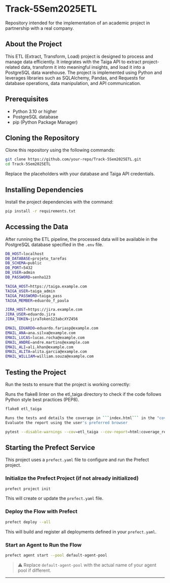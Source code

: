 # Track-5Sem2025ETL

Repository intended for the implementation of an academic project in partnership with a real company.

## About the Project

This ETL (Extract, Transform, Load) project is designed to process and manage data efficiently. It integrates with the Taiga API to extract project-related data, transform it into meaningful insights, and load it into a PostgreSQL data warehouse. The project is implemented using Python and leverages libraries such as SQLAlchemy, Pandas, and Requests for database operations, data manipulation, and API communication.

## Prerequisites

- Python 3.10 or higher
- PostgreSQL database
- pip (Python Package Manager)

## Cloning the Repository

Clone this repository using the following commands:

```bash
git clone https://github.com/your-repo/Track-5Sem2025ETL.git
cd Track-5Sem2025ETL
```

Replace the placeholders with your database and Taiga API credentials.

## Installing Dependencies

Install the project dependencies with the command:

```bash
pip install -r requirements.txt
```

## Accessing the Data

After running the ETL pipeline, the processed data will be available in the PostgreSQL database specified in the `.env` file.

```bash
DB_HOST=localhost
DB_DATABASE=projeto_tarefas
DB_SCHEMA=public
DB_PORT=5432
DB_USER=admin
DB_PASSWORD=senha123

TAIGA_HOST=https://taiga.example.com
TAIGA_USER=taiga_admin
TAIGA_PASSWORD=taiga_pass
TAIGA_MEMBER=eduardo_f_paula

JIRA_HOST=https://jira.example.com
JIRA_USER=eduardo.jira
JIRA_TOKEN=jiraToken123abcXYZ456

EMAIL_EDUARDO=eduardo.fariasp@example.com
EMAIL_ANA=ana.silva@example.com
EMAIL_LUCAS=lucas.rocha@example.com
EMAIL_ANDRE=andre.martins@example.com
EMAIL_ALI=ali.khan@example.com
EMAIL_ALITA=alita.garcia@example.com
EMAIL_WILLIAM=william.souza@example.com
```

## Testing the Project

Run the tests to ensure that the project is working correctly:

Runs the flake8 linter on the etl_taiga directory to check if the code follows Python style best practices (PEP8).

```bash
flake8 etl_taiga
```
```bash
Runs the tests and details the coverage in ```index.html``` in the "coverage_report" directory at the root of the project.
Evaluate the report using the user's preferred browser
```
```bash
pytest --disable-warnings --cov=etl_taiga --cov-report=html:coverage_report --cov-report=xml:coverage_report/coverage.xml
```


## Starting the Prefect Service

This project uses a `prefect.yaml` file to configure and run the Prefect project.

### Initialize the Prefect Project (if not already initialized)

```bash
prefect project init
```

This will create or update the `prefect.yaml` file.

### Deploy the Flow with Prefect

```bash
prefect deploy --all
```

This will build and register all deployments defined in your `prefect.yaml`.

### Start an Agent to Run the Flow

```bash
prefect agent start --pool default-agent-pool
```

> ⚠️ Replace `default-agent-pool` with the actual name of your agent pool if different.

---

